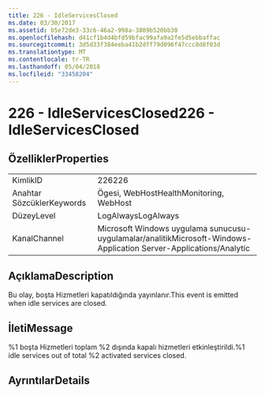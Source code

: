 ```yaml
---
title: 226 - IdleServicesClosed
ms.date: 03/30/2017
ms.assetid: b5e72de3-33c6-46a2-998a-3809b520bb30
ms.openlocfilehash: d41cf1b4d4bfd59bfac99afa9a2fe5d5ebbaffac
ms.sourcegitcommit: 3d5d33f384eeba41b2dff79d096f47ccc8d8f03d
ms.translationtype: MT
ms.contentlocale: tr-TR
ms.lasthandoff: 05/04/2018
ms.locfileid: "33458204"
---
```

# <a name="226---idleservicesclosed"></a><span data-ttu-id="389ae-102">226 - IdleServicesClosed</span><span class="sxs-lookup"><span data-stu-id="389ae-102">226 - IdleServicesClosed</span></span>
## <a name="properties"></a><span data-ttu-id="389ae-103">Özellikler</span><span class="sxs-lookup"><span data-stu-id="389ae-103">Properties</span></span>  
  
|||  
|-|-|  
|<span data-ttu-id="389ae-104">Kimlik</span><span class="sxs-lookup"><span data-stu-id="389ae-104">ID</span></span>|<span data-ttu-id="389ae-105">226</span><span class="sxs-lookup"><span data-stu-id="389ae-105">226</span></span>|  
|<span data-ttu-id="389ae-106">Anahtar Sözcükler</span><span class="sxs-lookup"><span data-stu-id="389ae-106">Keywords</span></span>|<span data-ttu-id="389ae-107">Ögesi, WebHost</span><span class="sxs-lookup"><span data-stu-id="389ae-107">HealthMonitoring, WebHost</span></span>|  
|<span data-ttu-id="389ae-108">Düzey</span><span class="sxs-lookup"><span data-stu-id="389ae-108">Level</span></span>|<span data-ttu-id="389ae-109">LogAlways</span><span class="sxs-lookup"><span data-stu-id="389ae-109">LogAlways</span></span>|  
|<span data-ttu-id="389ae-110">Kanal</span><span class="sxs-lookup"><span data-stu-id="389ae-110">Channel</span></span>|<span data-ttu-id="389ae-111">Microsoft Windows uygulama sunucusu-uygulamalar/analitik</span><span class="sxs-lookup"><span data-stu-id="389ae-111">Microsoft-Windows-Application Server-Applications/Analytic</span></span>|  
  
## <a name="description"></a><span data-ttu-id="389ae-112">Açıklama</span><span class="sxs-lookup"><span data-stu-id="389ae-112">Description</span></span>  
 <span data-ttu-id="389ae-113">Bu olay, boşta Hizmetleri kapatıldığında yayınlanır.</span><span class="sxs-lookup"><span data-stu-id="389ae-113">This event is emitted when idle services are closed.</span></span>  
  
## <a name="message"></a><span data-ttu-id="389ae-114">İleti</span><span class="sxs-lookup"><span data-stu-id="389ae-114">Message</span></span>  
 <span data-ttu-id="389ae-115">%1 boşta Hizmetleri toplam %2 dışında kapalı hizmetleri etkinleştirildi.</span><span class="sxs-lookup"><span data-stu-id="389ae-115">%1 idle services out of total %2 activated services closed.</span></span>  
  
## <a name="details"></a><span data-ttu-id="389ae-116">Ayrıntılar</span><span class="sxs-lookup"><span data-stu-id="389ae-116">Details</span></span>

